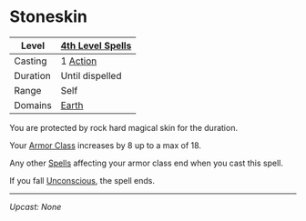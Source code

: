 # Stoneskin

| Level    | [4th Level Spells](4th%20Level%20Spells.md)                           |
| -------- | --------------------------------------------------------------------- |
| Casting  | 1 [Action](../../../../Game%20Procedures/Core%20Procedures/Action.md) |
| Duration | Until dispelled                                                       |
| Range    | Self                                                                  |
| Domains  | [Earth](../../Spell%20Domains/Earth.md)                               |

You are protected by rock hard magical skin for the duration.

Your [Armor Class](../../../../Player%20Characters/Derived%20Statistics/Armor%20Class.md) increases by 8 up to a max of 18.

Any other [Spells](../../../Spells.md) affecting your armor class end when you cast this spell.

If you fall [Unconscious](../../../../Game%20Procedures/Conditions/Unconscious.md), the spell ends.

---
*Upcast: None*
